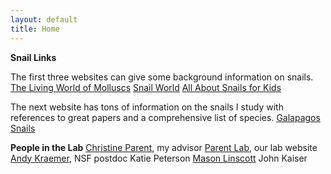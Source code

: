 ```yaml
---
layout: default
title: Home
---
```

**Snail Links**

The first three websites can give some background information on snails. 
[The Living World of Molluscs](http://molluscs.at/gastropoda/index.html)
[Snail World](http://www.snail-world.com/)
[All About Snails for Kids](http://www.kiddyhouse.com/Snails/)

The next website has tons of information on the snails I study with references to great papers and a comprehensive list of species.
[Galapagos Snails](https://galapagossnaillab.wordpress.com/)

**People in the Lab**
[Christine Parent](http://www.uidaho.edu/sci/biology/faculty/christine-parent), my advisor
[Parent Lab](http://webpages.uidaho.edu/parentlab/Parent_lab/Parent_lab___Home.html), our lab website
[Andy Kraemer](https://andrewckraemer.wordpress.com/), NSF postdoc
Katie Peterson
[Mason Linscott](http://mason-linscott.github.io/)
John Kaiser
